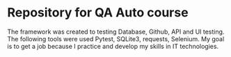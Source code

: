 # Repository for QA Auto course 
The framework was created to testing Database, Github, API and UI testing. 
The following tools were used Pytest, SQLite3, requests, Selenium.
My goal is to get a job because I practice and develop my skills in IT technologies.

